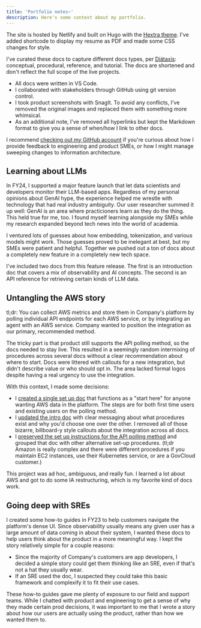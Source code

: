 ```yaml
---
title: 'Portfolio notes~'
description: Here's some context about my portfolio.
---
```


The site is hosted by Netlify and built on Hugo with the [Hextra theme](https://imfing.github.io/hextra/docs/). I've added shortcode to display my resume as PDF and made some CSS changes for style.  

I've curated these docs to capture different docs types, per [Diátaxis](https://diataxis.fr/map/): conceptual, procedural, reference, and tutorial. The docs are shortened and don't reflect the full scope of the live projects.

* All docs were written in VS Code.
* I collaborated with stakeholders through GitHub using git version control.
* I took product screenshots with SnagIt. To avoid any conflicts, I've removed the original images and replaced them with something more whimsical.
* As an additional note, I've removed all hyperlinks but kept the Markdown format to give you a sense of when/how I link to other docs. 

I recommend [checking out my GitHub account](https://github.com/akristen) if you're curious about how I provide feedback to engineering and product SMEs, or how I might manage sweeping changes to information architecture.

## Learning about LLMs 

In FY24, I supported a major feature launch that let data scientists and developers monitor their LLM-based apps. Regardless of my personal opinions about GenAI hype, the experience helped me wrestle with technology that had real industry ambiguity. Our user researcher summed it up well: GenAI is an area where practicioners learn as they do the thing. This held true for me, too. I found myself learning alongside my SMEs while my research expanded beyond tech news into the world of academia. 

I ventured lots of guesses about how embedding, tokenization, and various models might work. Those guesses proved to be inelegant at best, but my SMEs were patient and helpful. Together we pushed out a ton of docs about a completely new feature in a completely new tech space.

I've included two docs from this feature release. The first is an introduction doc that covers a mix of observability and AI concepts. The second is an API reference for retrieving certain kinds of LLM data. 

## Untangling the AWS story

tl;dr: You can collect AWS metrics and store them in Company's platform by polling individual API endpoints for each AWS service, or by integrating an agent with an AWS service. Company wanted to position the integration as our primary, recommended method. 

The tricky part is that product still supports the API polling method, so the docs needed to stay live. This resulted in a seemingly random intermixing of procedures across several docs without a clear recommendation about where to start. Docs were littered with callouts for a new integration, but didn't describe value or who should opt in. The area lacked formal logos despite having a real urgency to use the integration.

With this context, I made some decisions:

* I [created a single set up doc](https://docs.newrelic.com/install/aws-cloudwatch/) that functions as a "start here" for anyone wanting AWS data in the platform. The steps are for both first time users and existing users on the polling method. 
* I [updated the intro doc](https://docs.newrelic.com/docs/infrastructure/amazon-integrations/get-started/introduction-aws-integrations/) with clear messaging about what procedures exist and why you'd choose one over the other. I removed all of those bizarre, billboard-y style callouts about the integration across all docs. 
* I [preserved the set up instructions for the API polling method](https://docs.newrelic.com/docs/infrastructure/amazon-integrations/connect/set-up-aws-api-polling/) and grouped that doc with other alternative set-up procedures. (tl;dr Amazon is really complex and there were different procedures if you maintain EC2 instances, use their Kubernetes service, or are a GovCloud customer.)

This project was ad hoc, ambiguous, and really fun. I learned a lot about AWS and got to do some IA restructuring, which is my favorite kind of docs work.

## Going deep with SREs

I created some how-to guides in FY23 to help customers navigate the platform's dense UI. Since observability usually means any given user has a large amount of data coming in about their system, I wanted these docs to help users think about the product in a more meaningful way. I kept the story relatively simple for a couple reasons:

* Since the majority of Company's customers are app developers, I decided a simple story could get them thinking like an SRE, even if that's not a hat they usually wear. 
* If an SRE used the doc, I suspected they could take this basic framework and complexify it to fit their use cases.

These how-to guides gave me plenty of exposure to our field and support teams. While I chatted with product and engineering to get a sense of why they made certain prod decisions, it was important to me that I wrote a story about how our users are actually using the product, rather than how we wanted them to.